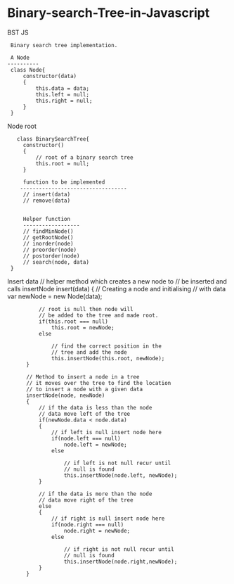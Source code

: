 # Binary-search-Tree-in-Javascript

BST JS

     Binary search tree implementation.
     
     A Node
    ----------
     class Node{
         constructor(data)
         {
             this.data = data;
             this.left = null;
             this.right = null;
         }
     }
     
Node root
       
       class BinarySearchTree{
         constructor()
         {
             // root of a binary search tree
             this.root = null;
         }

         function to be implemented
        ----------------------------------
         // insert(data)
         // remove(data)


         Helper function
         ------------------
         // findMinNode()
         // getRootNode()
         // inorder(node)
         // preorder(node)              
         // postorder(node)
         // search(node, data)
     }

Insert data
         // helper method which creates a new node to
          // be inserted and calls insertNode
          insert(data)
          {
              // Creating a node and initialising
              // with data
              var newNode = new Node(data);

              // root is null then node will
              // be added to the tree and made root.
              if(this.root === null)
                  this.root = newNode;
              else

                  // find the correct position in the
                  // tree and add the node
                  this.insertNode(this.root, newNode);
          }

          // Method to insert a node in a tree
          // it moves over the tree to find the location
          // to insert a node with a given data
          insertNode(node, newNode)
          {
              // if the data is less than the node
              // data move left of the tree
              if(newNode.data < node.data)
              {
                  // if left is null insert node here
                  if(node.left === null)
                      node.left = newNode;
                  else

                      // if left is not null recur until
                      // null is found
                      this.insertNode(node.left, newNode);
              }

              // if the data is more than the node
              // data move right of the tree
              else
              {
                  // if right is null insert node here
                  if(node.right === null)
                      node.right = newNode;
                  else

                      // if right is not null recur until
                      // null is found
                      this.insertNode(node.right,newNode);
              }
          }
